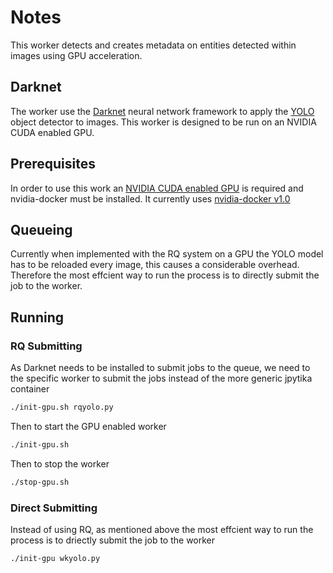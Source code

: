 # Notes
This worker detects and creates metadata on entities detected within images using GPU acceleration.

## Darknet
The worker use the [Darknet](https://pjreddie.com/darknet/) neural network framework to apply the [YOLO](https://pjreddie.com/darknet/yolo/) 
object detector to images. This worker is designed to be run on an NVIDIA CUDA enabled GPU.

## Prerequisites
In order to use this work an [NVIDIA CUDA enabled GPU](https://developer.nvidia.com/cuda-gpus) is required and nvidia-docker must be 
installed. It currently uses [nvidia-docker v1.0](https://github.com/NVIDIA/nvidia-docker/tree/1.0)

## Queueing
Currently when implemented with the RQ system on a GPU the YOLO model has to be reloaded every image, this causes a considerable overhead.
Therefore the most effcient way to run the process is to directly submit the job to the worker.

## Running

### RQ Submitting 
As Darknet needs to be installed to submit jobs to the queue, we need to the specific worker to submit the jobs instead of the more generic jpytika container
```bash
./init-gpu.sh rqyolo.py
```
Then to start the GPU enabled worker
```bash
./init-gpu.sh
```
Then to stop the worker
```bash
./stop-gpu.sh
```

### Direct Submitting 
Instead of using RQ, as mentioned above the most effcient way to run the process is to driectly submit the job to the worker
```bash
./init-gpu wkyolo.py
```
